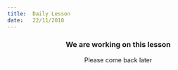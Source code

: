 ```yaml
---
title:  Daily Lesson
date:   22/11/2018
---
```


### <center>We are working on this lesson</center>
<center>Please come back later</center>